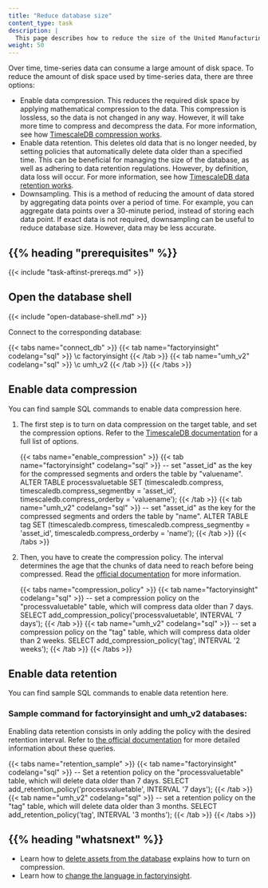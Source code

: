 ```yaml
---
title: "Reduce database size"
content_type: task
description: |
  This page describes how to reduce the size of the United Manufacturing Hub database.
weight: 50
---
```


<!-- overview -->

Over time, time-series data can consume a large amount of disk space. To reduce
the amount of disk space used by time-series data, there are three options:

- Enable data compression. This reduces the required disk space by applying
mathematical compression to the data. This compression is lossless, so the data
is not changed in any way. However, it will take more time to compress and
decompress the data. For more information, see how
[TimescaleDB compression works](https://docs.timescale.com/timescaledb/latest/how-to-guides/compression/about-compression/#about-compression).
- Enable data retention. This deletes old data that is no longer needed, by
setting policies that automatically delete data older than a specified time. This
can be beneficial for managing the size of the database, as well as adhering to
data retention regulations. However, by definition, data loss will occur. For
more information, see how
[TimescaleDB data retention works](https://docs.timescale.com/timescaledb/latest/how-to-guides/data-retention/about-data-retention/).
- Downsampling. This is a method of reducing the amount of data stored by
aggregating data points over a period of time. For example, you can aggregate
data points over a 30-minute period, instead of storing each data point. If exact
data is not required, downsampling can be useful to reduce database size.
However, data may be less accurate.

## {{% heading "prerequisites" %}}

{{< include "task-aftinst-prereqs.md" >}}

<!-- steps -->

## Open the database shell

{{< include "open-database-shell.md" >}}

Connect to the corresponding database:

{{< tabs name="connect_db" >}}
  {{< tab name="factoryinsight" codelang="sql" >}}
  \c factoryinsight
  {{< /tab >}}
  {{< tab name="umh_v2" codelang="sql" >}}
  \c umh_v2
  {{< /tab >}}
  {{< /tabs >}}

## Enable data compression

You can find sample SQL commands to enable data compression here.

1. The first step is to turn on data compression on the target table, and set the compression options. Refer to the [TimescaleDB documentation](https://docs.timescale.com/api/latest/compression/alter_table_compression/) for a full list of options.

    {{< tabs name="enable_compression" >}}
    {{< tab name="factoryinsight" codelang="sql" >}}
      -- set "asset_id" as the key for the compressed segments and orders the table by "valuename".
      ALTER TABLE processvaluetable SET (timescaledb.compress, timescaledb.compress_segmentby = 'asset_id', timescaledb.compress_orderby = 'valuename');
    {{< /tab >}}
    {{< tab name="umh_v2" codelang="sql" >}}
      -- set "asset_id" as the key for the compressed segments and orders the table by "name".
      ALTER TABLE tag SET (timescaledb.compress, timescaledb.compress_segmentby = 'asset_id', timescaledb.compress_orderby = 'name');
    {{< /tab >}}
    {{< /tabs >}}

2. Then, you have to create the compression policy. The interval determines the age that the chunks of data need to reach before being compressed. Read the [official documentation](https://docs.timescale.com/api/latest/compression/add_compression_policy/) for more information.

    {{< tabs name="compression_policy" >}}
    {{< tab name="factoryinsight" codelang="sql" >}}
      -- set a compression policy on the "processvaluetable" table, which will compress data older than 7 days.
      SELECT add_compression_policy('processvaluetable', INTERVAL '7 days');
    {{< /tab >}}
    {{< tab name="umh_v2" codelang="sql" >}}
      -- set a compression policy on the "tag" table, which will compress data older than 2 weeks.
      SELECT add_compression_policy('tag', INTERVAL '2 weeks');
    {{< /tab >}}
    {{< /tabs >}}


## Enable data retention

You can find sample SQL commands to enable data retention here.

### Sample command for factoryinsight and umh_v2 databases:

  Enabling data retention consists in only adding the policy with the desired 
  retention interval. Refer to [the official documentation](https://docs.timescale.com/api/latest/data-retention/add_retention_policy/) 
  for more detailed information about these queries.

  {{< tabs name="retention_sample" >}}
  {{< tab name="factoryinsight" codelang="sql" >}}
  -- Set a retention policy on the "processvaluetable" table, which will delete data older than 7 days.
  SELECT add_retention_policy('processvaluetable', INTERVAL '7 days');
  {{< /tab >}}
  {{< tab name="umh_v2" codelang="sql" >}}
  -- set a retention policy on the "tag" table, which will delete data older than 3 months.
  SELECT add_retention_policy('tag', INTERVAL '3 months');
  {{< /tab >}}
  {{< /tabs >}}

<!-- discussion -->

<!-- Optional section; add links to information related to this topic. -->
## {{% heading "whatsnext" %}}

- Learn how to [delete assets from the database](/docs/production-guide/administration/delete-assets) 
explains how to turn on compression.
- Learn how to [change the language in factoryinsight](/docs/production-guide/administration/change-factoryinsight-language).